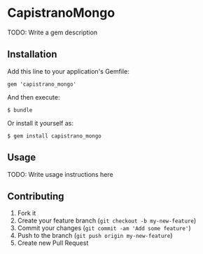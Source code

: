 # CapistranoMongo

TODO: Write a gem description

## Installation

Add this line to your application's Gemfile:

    gem 'capistrano_mongo'

And then execute:

    $ bundle

Or install it yourself as:

    $ gem install capistrano_mongo

## Usage

TODO: Write usage instructions here

## Contributing

1. Fork it
2. Create your feature branch (`git checkout -b my-new-feature`)
3. Commit your changes (`git commit -am 'Add some feature'`)
4. Push to the branch (`git push origin my-new-feature`)
5. Create new Pull Request

